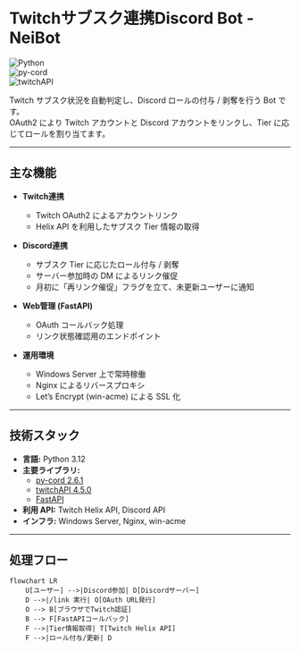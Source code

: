 # Twitchサブスク連携Discord Bot - NeiBot

![Python](https://img.shields.io/badge/Python-3.12-blue)  
![py-cord](https://img.shields.io/badge/py--cord-2.6.1-green)  
![twitchAPI](https://img.shields.io/badge/twitchAPI-4.5.0-purple)  

Twitch サブスク状況を自動判定し、Discord ロールの付与 / 剥奪を行う Bot です。  
OAuth2 により Twitch アカウントと Discord アカウントをリンクし、Tier に応じてロールを割り当てます。  

---

## 主な機能

- **Twitch連携**
  - Twitch OAuth2 によるアカウントリンク  
  - Helix API を利用したサブスク Tier 情報の取得  

- **Discord連携**
  - サブスク Tier に応じたロール付与 / 剥奪  
  - サーバー参加時の DM によるリンク催促  
  - 月初に「再リンク催促」フラグを立て、未更新ユーザーに通知  

- **Web管理 (FastAPI)**
  - OAuth コールバック処理  
  - リンク状態確認用のエンドポイント  

- **運用環境**
  - Windows Server 上で常時稼働  
  - Nginx によるリバースプロキシ  
  - Let’s Encrypt (win-acme) による SSL 化  

---

## 技術スタック

- **言語:** Python 3.12  
- **主要ライブラリ:**  
  - [py-cord 2.6.1](https://github.com/Pycord-Development/pycord)  
  - [twitchAPI 4.5.0](https://github.com/Teekeks/pyTwitchAPI)  
  - [FastAPI](https://fastapi.tiangolo.com/)  
- **利用 API:** Twitch Helix API, Discord API  
- **インフラ:** Windows Server, Nginx, win-acme  

---

## 処理フロー

```mermaid
flowchart LR
    U[ユーザー] -->|Discord参加| D[Discordサーバー]
    D -->|/link 実行| O[OAuth URL発行]
    O --> B[ブラウザでTwitch認証]
    B --> F[FastAPIコールバック]
    F -->|Tier情報取得| T[Twitch Helix API]
    F -->|ロール付与/更新| D
